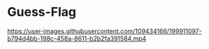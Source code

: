 # Guess-Flag

https://user-images.githubusercontent.com/109434166/199911097-b794d4bb-198c-458a-8611-b2b2fa391584.mp4


